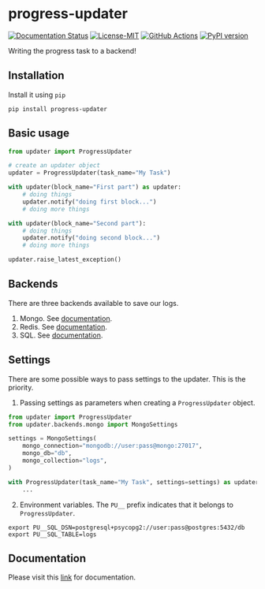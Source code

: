 progress-updater
=================

[![Documentation Status](https://readthedocs.org/projects/progress-updater/badge/?version=latest)](https://progress-updater.readthedocs.io/en/latest/?badge=latest)
[![License-MIT](https://img.shields.io/badge/License-MIT-yellow.svg)](https://github.com/pyprogrammerblog/progress-updater/blob/master/LICENSE)
[![GitHub Actions](https://github.com/pyprogrammerblog/progress-updater/workflows/CI/badge.svg/)](https://github.com/pyprogrammerblog/progress-updater/workflows/CI/badge.svg/)
[![PyPI version](https://badge.fury.io/py/progress-updater.svg)](https://badge.fury.io/py/progress-updater)

Writing the progress task to a backend!

Installation
-------------

Install it using ``pip``

```shell
pip install progress-updater
```

Basic usage
-------------

```python
from updater import ProgressUpdater

# create an updater object
updater = ProgressUpdater(task_name="My Task")

with updater(block_name="First part") as updater:
    # doing things
    updater.notify("doing first block...")
    # doing more things

with updater(block_name="Second part"):
    # doing things
    updater.notify("doing second block...")
    # doing more things

updater.raise_latest_exception()
```

Backends
----------
There are three backends available to save our logs.

1. Mongo. See [documentation]().
2. Redis. See [documentation]().
3. SQL. See [documentation]().


Settings
----------

There are some possible ways to pass settings to the updater. 
This is the priority.

1. Passing settings as parameters when creating a `ProgressUpdater` object.
```python
from updater import ProgressUpdater
from updater.backends.mongo import MongoSettings

settings = MongoSettings(
    mongo_connection="mongodb://user:pass@mongo:27017",
    mongo_db="db",
    mongo_collection="logs",
)

with ProgressUpdater(task_name="My Task", settings=settings) as updater:
    ...
```

2. Environment variables. 
The `PU__` prefix indicates that it belongs to `ProgressUpdater`.
```shell
export PU__SQL_DSN=postgresql+psycopg2://user:pass@postgres:5432/db
export PU__SQL_TABLE=logs
```


Documentation
--------------

Please visit this [link](https://progress-updater.readthedocs.io/en/latest/) for documentation.
